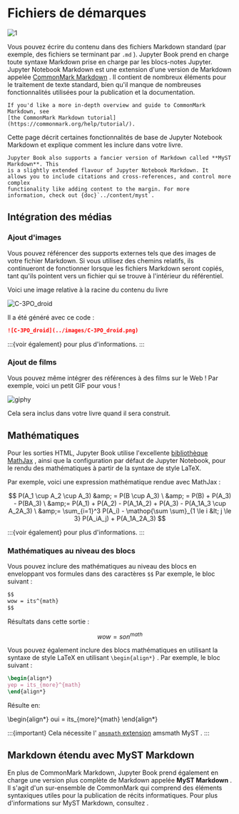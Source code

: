 # Fichiers de démarques

![1](https://prikolnye-kartinki.ru/img/picture/Jan/31/cd47b809864a288682ad43078a9642ab/1.jpg)

Vous pouvez écrire du contenu dans des fichiers Markdown standard (par exemple, des fichiers se terminant par `.md` ). Jupyter Book prend en charge toute syntaxe Markdown prise en charge par les blocs-notes Jupyter. Jupyter Notebook Markdown est une extension d'une version de Markdown appelée [CommonMark Markdown](https://commonmark.org/) . Il contient de nombreux éléments pour le traitement de texte standard, bien qu'il manque de nombreuses fonctionnalités utilisées pour la publication et la documentation.

```{note}
If you'd like a more in-depth overview and guide to CommonMark Markdown, see
[the CommonMark Markdown tutorial](https://commonmark.org/help/tutorial/).
```

Cette page décrit certaines fonctionnalités de base de Jupyter Notebook Markdown et explique comment les inclure dans votre livre.

```{margin}
Jupyter Book also supports a fancier version of Markdown called **MyST Markdown**. This
is a slightly extended flavour of Jupyter Notebook Markdown. It
allows you to include citations and cross-references, and control more complex
functionality like adding content to the margin. For more
information, check out {doc}`../content/myst`.
```

## Intégration des médias

### Ajout d'images

Vous pouvez référencer des supports externes tels que des images de votre fichier Markdown. Si vous utilisez des chemins relatifs, ils continueront de fonctionner lorsque les fichiers Markdown seront copiés, tant qu'ils pointent vers un fichier qui se trouve à l'intérieur du référentiel.

Voici une image relative à la racine du contenu du livre

![C-3PO_droid](https://jupyterbook.org/_images/C-3PO_droid.png)

Il a été généré avec ce code :

```md
![C-3PO_droid](../images/C-3PO_droid.png)
```

:::{voir également}[](../content/figures.md) pour plus d'informations. :::

### Ajout de films

Vous pouvez même intégrer des références à des films sur le Web ! Par exemple, voici un petit GIF pour vous !

![giphy](https://media.giphy.com/media/yoJC2A59OCZHs1LXvW/giphy.gif)

Cela sera inclus dans votre livre quand il sera construit.

## Mathématiques

Pour les sorties HTML, Jupyter Book utilise l'excellente [bibliothèque MathJax](http://docs.mathjax.org/en/latest/) , ainsi que la configuration par défaut de Jupyter Notebook, pour le rendu des mathématiques à partir de la syntaxe de style LaTeX.

Par exemple, voici une expression mathématique rendue avec MathJax :

$$ P(A_1 \cup A_2 \cup A_3) &amp; = P(B \cup A_3) \ &amp; = P(B) + P(A_3) - P(BA_3) \ &amp;= P(A_1) + P(A_2) - P(A_1A_2) + P(A_3) - P(A_1A_3 \cup A_2A_3) \ &amp;= \sum_{i=1}^3 P(A_i) - \mathop{\sum \sum}_{1 \le i &lt; j \le 3} P(A_iA_j) + P(A_1A_2A_3) $$

:::{voir également}[](../content/math.md) pour plus d'informations. :::

### Mathématiques au niveau des blocs

Vous pouvez inclure des mathématiques au niveau des blocs en enveloppant vos formules dans des caractères `$$` Par exemple, le bloc suivant :

```md
$$
wow = its^{math}
$$
```

Résultats dans cette sortie :

$$ wow = son^{math} $$

Vous pouvez également inclure des blocs mathématiques en utilisant la syntaxe de style LaTeX en utilisant `\begin{align*}` . Par exemple, le bloc suivant :

```latex
\begin{align*}
yep = its_{more}^{math}
\end{align*}
```

Résulte en:

\begin{align*} oui = its_{more}^{math} \end{align*}

:::{important} Cela nécessite l' [`amsmath` extension](math:latex) amsmath MyST . :::

## Markdown étendu avec MyST Markdown

En plus de CommonMark Markdown, Jupyter Book prend également en charge une version plus complète de Markdown appelée **MyST Markdown** . Il s'agit d'un sur-ensemble de CommonMark qui comprend des éléments syntaxiques utiles pour la publication de récits informatiques. Pour plus d'informations sur MyST Markdown, consultez[](../content/myst.md) .
